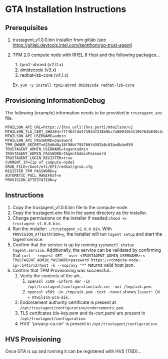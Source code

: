 # GTA Installation Instructions

## Prerequisites
1. trustagent_v1.0.0.bin installer from gitlab (see https://gitlab.devtools.intel.com/kentthom/go-trust-agent)
2. TPM 2.0 compute node with RHEL 8 Host and the following packages...
    1. tpm2-abrmd (v2.0.x)
    2. dmidecode (v3.x)
    3. redhat-lsb-core (v4.1.x)

    Ex. `yum -y install tpm2-abrmd dmidecode redhat-lsb-core`

## Provisioning InformationDebug
The following (example) information needs to be provided in `trustagent.env` file.

```
MTWILSON_API_URL=https://{hvs_url}:{hvs_port}/mtwilson/v2
MTWILSON_TLS_CERT_SHA384=7ff464fdd47192d7218e9bc7a80043641196762b840c5c79
MTWILSON_API_USERNAME=admin
MTWILSON_API_PASSWORD=password
TPM_OWNER_SECRET=625d6d8a18f98bf794760fd392b8c01be0b4e959
TRUSTAGENT_ADMIN_USERNAME=tagentadmin
TRUSTAGENT_ADMIN_PASSWORD=TAgentAdminPassword
TRUSTAGENT_LOGIN_REGISTER=true
CURRENT_IP={ip of compute-node}
GRUB_FILE=/boot/efi/EFI/redhat/grub.cfg
REGISTER_TPM_PASSWORD=y
AUTOMATIC_PULL_MANIFEST=n
PROVISION_ATTESTATION=y
```

## Instructions
1. Copy the trustagent_v1.0.0.bin file to the compute-node.
2. Copy the trustagent.env file in the same directory as the installer.
3. Change permissions on the installer if needed:`chmod +x trustagent_v1.0.0.bin`.
4. Run the installer: `./trustagent_v1.0.0.bin`.  With `PROVISION_ATTESTATION=y`, the installer will run `tagent setup` and start the tagent service.
5. Confirm that the service is up by running `systemctl status tagent.service`.  Additionally, the service can be validated by confirming that `curl --request GET --user <TRUSTAGENT_ADMIN_USERNAME>:< TRUSTAGENT_ADMIN_PASSWORD>password https://<compute-node-ip>:1443/v2/host -k --noproxy "*"` returns valid host json.
6. Confirm that TPM Provisioning was successful...
    1. Verify the contents of the aik...
        1. `openssl x509 -inform der -in /opt/trustagent/configuration/aik.cer -out /tmp/aik.pem`.
        2. `openssl x509 -in /tmp/aik.pem -text -noout` shows `Issuer: CN = mtwilson-pca-aik`.
    2. Endorsement authority certificate is present at `/opt/trustagent/configuration/endorsements.pem`.
    3. TLS certifcates (tls-key.pem and tls-cert.pem) are present in `/opt/trustagent/configuration`.
    4. HVS' 'privacy-ca.cer' is present in `/opt/trustagent/configuration`.

## HVS Provisioning
Once GTA is up and running it can be registered with HVS (TBD)...




